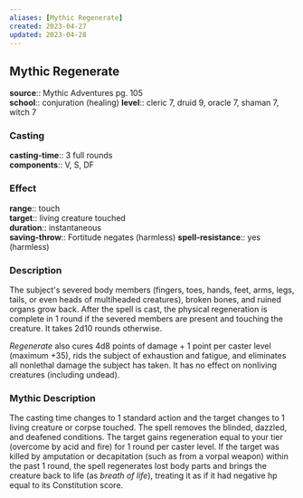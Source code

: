 ```yaml
---
aliases: [Mythic Regenerate]
created: 2023-04-27
updated: 2023-04-28
---
```


## Mythic Regenerate

**source**:: Mythic Adventures pg. 105  
**school**:: conjuration (healing)
**level**:: cleric 7, druid 9, oracle 7, shaman 7, witch 7

### Casting

**casting-time**:: 3 full rounds  
**components**:: V, S, DF

### Effect

**range**:: touch  
**target**:: living creature touched  
**duration**:: instantaneous  
**saving-throw**:: Fortitude negates (harmless)
**spell-resistance**:: yes (harmless)

### Description

The subject's severed body members (fingers, toes, hands, feet, arms, legs, tails, or even heads of multiheaded creatures), broken bones, and ruined organs grow back. After the spell is cast, the physical regeneration is complete in 1 round if the severed members are present and touching the creature. It takes 2d10 rounds otherwise.  
  
*Regenerate* also cures 4d8 points of damage + 1 point per caster level (maximum +35), rids the subject of exhaustion and fatigue, and eliminates all nonlethal damage the subject has taken. It has no effect on nonliving creatures (including undead).

### Mythic Description

The casting time changes to 1 standard action and the target changes to 1 living creature or corpse touched. The spell removes the blinded, dazzled, and deafened conditions. The target gains regeneration equal to your tier (overcome by acid and fire) for 1 round per caster level. If the target was killed by amputation or decapitation (such as from a vorpal weapon) within the past 1 round, the spell regenerates lost body parts and brings the creature back to life (as *breath of life*), treating it as if it had negative hp equal to its Constitution score.
